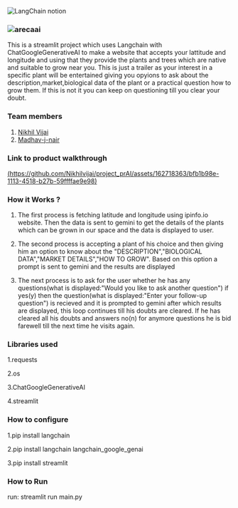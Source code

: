 

![LangChain notion](https://github.com/TH-Activities/saturday-hack-night-template/assets/117498997/af58a18d-932c-4ee7-870b-20820cfa3f3f)




### ![arecaai](https://github.com/Nikhilvijai/project_prAI/assets/146342079/d15b1134-551b-4009-97fd-ef53dde62cb5)

This is a streamlit project which uses Langchain with ChatGoogleGenerativeAI to make a website that accepts your lattitude and longitude and using that they provide the plants and trees which are native and suitable to grow near you. This is just a trailer as your interest in a specific plant will be entertained giving you opyions to ask about the description,market,biological data of the plant or a practical question how to grow them. If this is not it you can keep on questioning till you clear your doubt.
### Team members
1. [Nikhil Vijai](https://github.com/Nikhilvijai)
2. [Madhav-j-nair](https://github.com/madhav-j-nair)
### Link to product walkthrough
[(https://github.com/Nikhilvijai/project_prAI/assets/162718363/bfb1b98e-1113-4518-b27b-59ffffae9e98)](LinkHere)
### How it Works ?

1. The first process is fetching latitude and longitude using ipinfo.io website. Then the data is sent to gemini to get the details of the plants which can be grown in our space and the data is displayed to user.

2. The second process is accepting a plant of his choice and then giving him an option to know about the "DESCRIPTION","BIOLOGICAL DATA","MARKET DETAILS","HOW TO GROW". Based on this option a prompt is sent to gemini and the results are displayed

3. The next process is to ask for the user whether he has any questions(what is displayed:"Would you like to ask another question") if yes(y) then the question(what is displayed:"Enter your follow-up question") is recieved and it is prompted to gemini after which results are displayed, this loop continues till his doubts are cleared. If he has cleared all his doubts and answers no(n) for anymore questions he is bid farewell till the next time he visits again.
   
### Libraries used
1.requests

2.os

3.ChatGoogleGenerativeAI

4.streamlit

### How to configure
1.pip install langchain

2.pip install langchain langchain_google_genai

3.pip install streamlit

### How to Run
run:
streamlit run main.py
